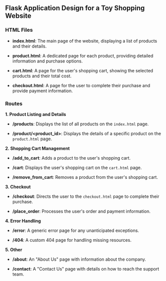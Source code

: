 ## Flask Application Design for a Toy Shopping Website

### HTML Files

- **index.html**: The main page of the website, displaying a list of products and their details.

- **product.html**: A dedicated page for each product, providing detailed information and purchase options.

- **cart.html**: A page for the user's shopping cart, showing the selected products and their total cost.

- **checkout.html**: A page for the user to complete their purchase and provide payment information.

### Routes

**1. Product Listing and Details**

- **/products**: Displays the list of all products on the `index.html` page.

- **/product/<product_id>**: Displays the details of a specific product on the `product.html` page.

**2. Shopping Cart Management**

- **/add_to_cart**: Adds a product to the user's shopping cart.

- **/cart**: Displays the user's shopping cart on the `cart.html` page.

- **/remove_from_cart**: Removes a product from the user's shopping cart.

**3. Checkout**

- **/checkout**: Directs the user to the `checkout.html` page to complete their purchase.

- **/place_order**: Processes the user's order and payment information.

**4. Error Handling**

- **/error**: A generic error page for any unanticipated exceptions.

- **/404**: A custom 404 page for handling missing resources.

**5. Other**

- **/about**: An "About Us" page with information about the company.

- **/contact**: A "Contact Us" page with details on how to reach the support team.